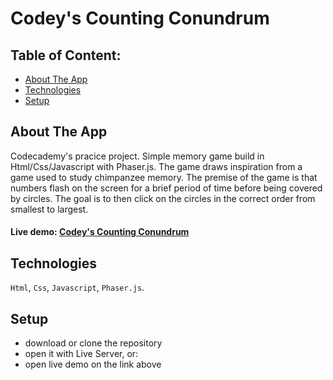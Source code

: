 # Codey's Counting Conundrum

## Table of Content:

- [About The App](#about-the-app)
- [Technologies](#technologies)
- [Setup](#setup)

## About The App
Codecademy's pracice project. Simple memory game build in Html/Css/Javascript with Phaser.js.
The game draws inspiration from a game used to study chimpanzee memory. 
The premise of the game is that numbers flash on the screen for a brief period of time before being covered by circles. 
The goal is to then click on the circles in the correct order from smallest to largest.
#### Live demo: <a href='https://codey-app.netlify.app'>Codey's Counting Conundrum</a>
## Technologies
`Html`, `Css`, `Javascript`, `Phaser.js`.

## Setup
- download or clone the repository
- open it with Live Server, or:
- open live demo on the link above
